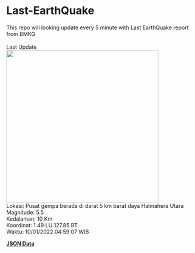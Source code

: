 # Last-EarthQuake
This repo will looking update every 5 minute with Last EarthQuake report from BMKG
<br>
<br>
Last Update
<br>
<img src="https://ews.bmkg.go.id/TEWS/data/20220110045907.mmi.jpg" width="400"/>
<br>
Lokasi: Pusat gempa berada di darat 5 km barat daya Halmahera Utara <br>
Magnitude: 5.5 <br>
Kedalaman: 10 Km <br>
Koordinat: 1.49 LU 127.85 BT <br>
Waktu: 10/01/2022 04:59:07 WIB <br>

<a href="./data/data.json">**JSON Data**</a>
